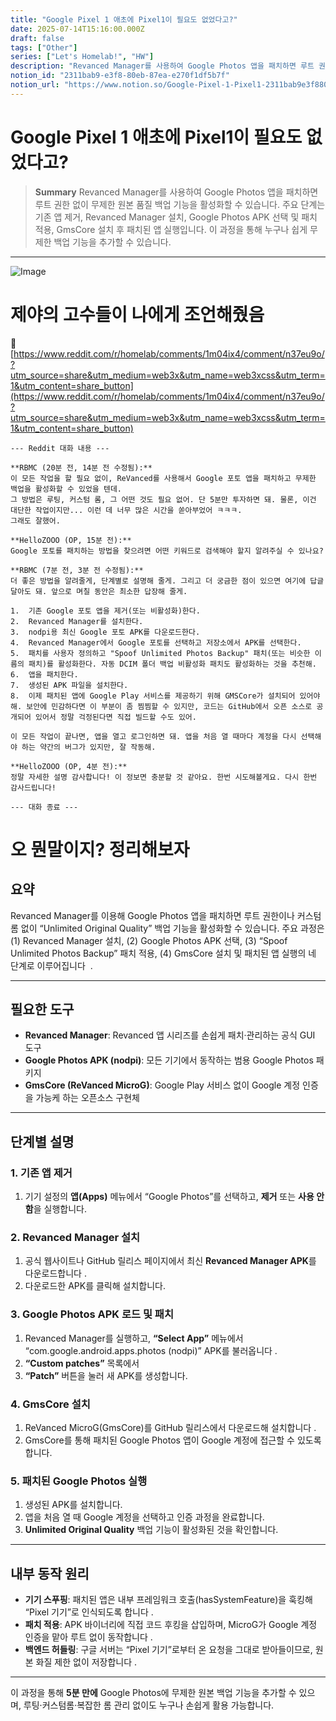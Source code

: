 ```yaml
---
title: "Google Pixel 1 애초에 Pixel1이 필요도 없었다고?"
date: 2025-07-14T15:16:00.000Z
draft: false
tags: ["Other"]
series: ["Let's Homelab!", "HW"]
description: "Revanced Manager를 사용하여 Google Photos 앱을 패치하면 루트 권한 없이 무제한 원본 품질 백업 기능을 활성화할 수 있습니다. 주요 단계는 기존 앱 제거, Revanced Manager 설치, Google Photos APK 선택 및 패치 적용, GmsCore 설치 후 패치된 앱 실행입니다. 이 과정을 통해 누구나 쉽게 무제한 백업 기능을 추가할 수 있습니다."
notion_id: "2311bab9-e3f8-80eb-87ea-e270f1df5b7f"
notion_url: "https://www.notion.so/Google-Pixel-1-Pixel1-2311bab9e3f880eb87eae270f1df5b7f"
---
```


# Google Pixel 1 애초에 Pixel1이 필요도 없었다고?

> **Summary**
> Revanced Manager를 사용하여 Google Photos 앱을 패치하면 루트 권한 없이 무제한 원본 품질 백업 기능을 활성화할 수 있습니다. 주요 단계는 기존 앱 제거, Revanced Manager 설치, Google Photos APK 선택 및 패치 적용, GmsCore 설치 후 패치된 앱 실행입니다. 이 과정을 통해 누구나 쉽게 무제한 백업 기능을 추가할 수 있습니다.

---

![Image](https://prod-files-secure.s3.us-west-2.amazonaws.com/09ccd4d5-876c-4bba-bbdf-cc77a0a11257/f76881f6-006b-47a3-b913-e07e1a043609/Untitled.webp?X-Amz-Algorithm=AWS4-HMAC-SHA256&X-Amz-Content-Sha256=UNSIGNED-PAYLOAD&X-Amz-Credential=ASIAZI2LB466WFAR5N5O%2F20250724%2Fus-west-2%2Fs3%2Faws4_request&X-Amz-Date=20250724T083252Z&X-Amz-Expires=3600&X-Amz-Security-Token=IQoJb3JpZ2luX2VjEAAaCXVzLXdlc3QtMiJHMEUCIE9En7vU0s1DIA3UGd2DSBZlutK6rxvq%2FBYtrLt40oFcAiEAgebnmx%2BztICkJSyKsFoWjwfcMv2BeH8GQelGnXYJBhcq%2FwMIKRAAGgw2Mzc0MjMxODM4MDUiDCrLeMMCVUgYP8d0vyrcA6%2FuEXwSrE6PEs7Aju1oFg8PpvotUndFnmx7xjgKdA7jqNJSTrz8h6QT1C4Z8DIBy1dzyOoCmTXhtFOTXUwJFipa%2BNpp7YRwKtg2kovFptTs296ee%2BtXm0wjpVbR%2FkqBIls8Qd1WHiFUxIapadxXyALXug7larj7L5lfnwLoUL%2Bf5WSe23BkCnDvpzafAZ116eQvG3OXYbbHKduex7jim2wiE42sHjJI9ZqYrwun8s88TSXNcP%2BaS7Qc83yRe%2Fo0Iik0myKurCutghggOKKpt6d4B9Wo7q6G3prdqq6v6VslSOEEu9mRhZiZVJvXjfteHrMpQbEqMpaNo7xKMdq0NCD1NOXj%2BJmZXNEFjrw30dDtXWZeyrlTghAFqG3ooYKBhK5D70tpTW623NyNBg5nOjwC10VyKtydzxGa8xbRAsdNFmEKxWwXTqZunDqXFHCbymqBWG%2BKM%2FLJyjoQSZ4CwrO8vKjl7Y32IQg0QNdEn%2Fx4DSAGfWT7uVf3ZMKoZhSC7jdFxHibKYhqt9xWPIpQ6RBOdk0PfB3tESDglgZLj%2FvigzHxaE66uVyzGEu78xagxeOwdgvH5ZcGHgKiJQR1gc48zHQTs11ARLd0%2FjRMc5f387Nb606B%2FqPk86SPMMDQh8QGOqUBzYTof8bR5YFNokricW8snCTirttLzwXMK5AWMfYeMVxAVtU5pJ1%2FkUmw25p6GQNGfFsinC8l2qnlyPXYZlsWp7capLCNE3gs3dcp6l5rgjNehB7D6Mb5XCgrLmu3wZycIbakxpW9ZYOCBKO5eVbtivQeykwRaLm8KQ2bbjH8346c4gEzInmYegLvZJv2xVcyXi8VZaVe4i7AgyOPsvRn5WoIcgW%2F&X-Amz-Signature=93474aa941e615c972357617ab44b3fdea68ccaf9e692de8547afe6c4c46f981&X-Amz-SignedHeaders=host&x-amz-checksum-mode=ENABLED&x-id=GetObject)

# 제야의 고수들이 나에게 조언해줬음

🔗 [https://www.reddit.com/r/homelab/comments/1m04ix4/comment/n37eu9o/?utm_source=share&utm_medium=web3x&utm_name=web3xcss&utm_term=1&utm_content=share_button](https://www.reddit.com/r/homelab/comments/1m04ix4/comment/n37eu9o/?utm_source=share&utm_medium=web3x&utm_name=web3xcss&utm_term=1&utm_content=share_button)

```plain text
--- Reddit 대화 내용 ---

**RBMC (20분 전, 14분 전 수정됨):**
이 모든 작업을 할 필요 없이, ReVanced를 사용해서 Google 포토 앱을 패치하고 무제한 백업을 활성화할 수 있었을 텐데.
그 방법은 루팅, 커스텀 롬, 그 어떤 것도 필요 없어. 단 5분만 투자하면 돼. 물론, 이건 대단한 작업이지만... 이런 데 너무 많은 시간을 쏟아부었어 ㅋㅋㅋ.
그래도 잘했어.

**HelloZOOO (OP, 15분 전):**
Google 포토를 패치하는 방법을 찾으려면 어떤 키워드로 검색해야 할지 알려주실 수 있나요?

**RBMC (7분 전, 3분 전 수정됨):**
더 좋은 방법을 알려줄게, 단계별로 설명해 줄게. 그리고 더 궁금한 점이 있으면 여기에 답글 달아도 돼. 앞으로 며칠 동안은 최소한 답장해 줄게.

1.  기존 Google 포토 앱을 제거(또는 비활성화)한다.
2.  Revanced Manager를 설치한다.
3.  nodpi용 최신 Google 포토 APK를 다운로드한다.
4.  Revanced Manager에서 Google 포토를 선택하고 저장소에서 APK를 선택한다.
5.  패치를 사용자 정의하고 "Spoof Unlimited Photos Backup" 패치(또는 비슷한 이름의 패치)를 활성화한다. 자동 DCIM 폴더 백업 비활성화 패치도 활성화하는 것을 추천해.
6.  앱을 패치한다.
7.  생성된 APK 파일을 설치한다.
8.  이제 패치된 앱에 Google Play 서비스를 제공하기 위해 GMSCore가 설치되어 있어야 해. 보안에 민감하다면 이 부분이 좀 찜찜할 수 있지만, 코드는 GitHub에서 오픈 소스로 공개되어 있어서 정말 걱정된다면 직접 빌드할 수도 있어.

이 모든 작업이 끝나면, 앱을 열고 로그인하면 돼. 앱을 처음 열 때마다 계정을 다시 선택해야 하는 약간의 버그가 있지만, 잘 작동해.

**HelloZOOO (OP, 4분 전):**
정말 자세한 설명 감사합니다! 이 정보면 충분할 것 같아요. 한번 시도해볼게요. 다시 한번 감사드립니다!

--- 대화 종료 ---
```

# 오 뭔말이지? 정리해보자

## **요약**

Revanced Manager를 이용해 Google Photos 앱을 패치하면 루트 권한이나 커스텀 롬 없이 “Unlimited Original Quality” 백업 기능을 활성화할 수 있습니다. 주요 과정은 (1) Revanced Manager 설치, (2) Google Photos APK 선택, (3) “Spoof Unlimited Photos Backup” 패치 적용, (4) GmsCore 설치 및 패치된 앱 실행의 네 단계로 이루어집니다   .

---

## **필요한 도구**

- **Revanced Manager**: Revanced 앱 시리즈를 손쉽게 패치·관리하는 공식 GUI 도구
- **Google Photos APK (nodpi)**: 모든 기기에서 동작하는 범용 Google Photos 패키지
- **GmsCore (ReVanced MicroG)**: Google Play 서비스 없이 Google 계정 인증을 가능케 하는 오픈소스 구현체
---

## **단계별 설명**

### **1. 기존 앱 제거**

1. 기기 설정의 **앱(Apps)** 메뉴에서 “Google Photos”를 선택하고, **제거** 또는 **사용 안 함**을 실행합니다.
### **2. Revanced Manager 설치**

1. 공식 웹사이트나 GitHub 릴리스 페이지에서 최신 **Revanced Manager APK**를 다운로드합니다 .
1. 다운로드한 APK를 클릭해 설치합니다.
### **3. Google Photos APK 로드 및 패치**

1. Revanced Manager를 실행하고, **“Select App”** 메뉴에서 “com.google.android.apps.photos (nodpi)” APK를 불러옵니다 .
1. **“Custom patches”** 목록에서
1. **“Patch”** 버튼을 눌러 새 APK를 생성합니다.
### **4. GmsCore 설치**

1. ReVanced MicroG(GmsCore)를 GitHub 릴리스에서 다운로드해 설치합니다 .
1. GmsCore를 통해 패치된 Google Photos 앱이 Google 계정에 접근할 수 있도록 합니다.
### **5. 패치된 Google Photos 실행**

1. 생성된 APK를 설치합니다.
1. 앱을 처음 열 때 Google 계정을 선택하고 인증 과정을 완료합니다.
1. **Unlimited Original Quality** 백업 기능이 활성화된 것을 확인합니다.
---

## **내부 동작 원리**

- **기기 스푸핑**: 패치된 앱은 내부 프레임워크 호출(hasSystemFeature)을 훅킹해 “Pixel 기기”로 인식되도록 합니다 .
- **패치 적용**: APK 바이너리에 직접 코드 후킹을 삽입하며, MicroG가 Google 계정 인증을 맡아 루트 없이 동작합니다 .
- **백엔드 허들링**: 구글 서버는 “Pixel 기기”로부터 온 요청을 그대로 받아들이므로, 원본 화질 제한 없이 저장합니다 .
---

이 과정을 통해 **5분 만에** Google Photos에 무제한 원본 백업 기능을 추가할 수 있으며, 루팅·커스텀롬·복잡한 롬 관리 없이도 누구나 손쉽게 활용 가능합니다.

